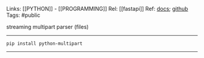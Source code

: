 Links: [[PYTHON]] - [[PROGRAMMING]]
Rel: [[fastapi]]
Ref: [docs](https://andrew-d.github.io/python-multipart/); [github](https://github.com/andrew-d/python-multipart)
Tags: #public 

streaming multipart parser (files)

--- 	 
 ```pip install python-multipart```
 
 --- 